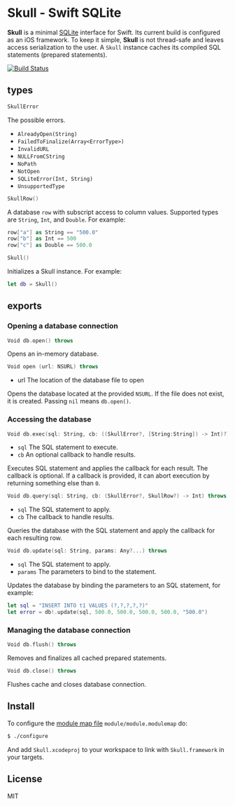 # Skull - Swift SQLite

**Skull** is a minimal [SQLite](https://www.sqlite.org/) interface for Swift. Its current build is configured as an iOS framework. To keep it simple, **Skull** is not thread-safe and leaves access serialization to the user. A `Skull` instance caches its compiled SQL statements (prepared statements).

[![Build Status](https://secure.travis-ci.org/michaelnisi/skull.svg)](http://travis-ci.org/michaelnisi/skull)

## types

```swift
SkullError
```
The possible errors.

- `AlreadyOpen(String)`
- `FailedToFinalize(Array<ErrorType>)`
- `InvalidURL`
- `NULLFromCString`
- `NoPath`
- `NotOpen`
- `SQLiteError(Int, String)`
- `UnsupportedType`

```swift
SkullRow()
```
A database `row` with subscript access to column values. Supported types are `String`, `Int`, and `Double`. For example:

```swift
row["a"] as String == "500.0"
row["b"] as Int == 500
row["c"] as Double == 500.0
```

```swift
Skull()
```
Initializes a Skull instance. For example:

```swift
let db = Skull()
```

## exports

### Opening a database connection

```swift
Void db.open() throws
```
Opens an in-memory database.

```swift
Void open (url: NSURL) throws
```
- url The location of the database file to open

Opens the database located at the provided `NSURL`. If the file does not exist, it is created. Passing `nil` means `db.open()`.

### Accessing the database

```swift
Void db.exec(sql: String, cb: ((SkullError?, [String:String]) -> Int)?)) throws
```
- `sql` The SQL statement to execute.
- `cb` An optional callback to handle results.

Executes SQL statement and applies the callback for each result. The callback is optional. If a callback is provided, it can abort execution by returning something else than `0`.

```swift
Void db.query(sql: String, cb: (SkullError?, SkullRow?) -> Int) throws
```
- `sql` The SQL statement to apply.
- `cb` The callback to handle results.

Queries the database with the SQL statement and apply the callback for each resulting row.

```swift
Void db.update(sql: String, params: Any?...) throws
```
- `sql` The SQL statement to apply.
- `params` The parameters to bind to the statement.

Updates the database by binding the parameters to an SQL statement, for example:
```swift
let sql = "INSERT INTO t1 VALUES (?,?,?,?,?)"
let error = db!.update(sql, 500.0, 500.0, 500.0, 500.0, "500.0")
```

### Managing the database connection

```swift
Void db.flush() throws
```
Removes and finalizes all cached prepared statements.

```swift
Void db.close() throws
```
Flushes cache and closes database connection.

## Install

To configure the [module map file](http://clang.llvm.org/docs/Modules.html#module-map-file) `module/module.modulemap` do:

```bash
$ ./configure
```
And add `Skull.xcodeproj` to your workspace to link with `Skull.framework` in your targets.

## License

MIT
